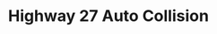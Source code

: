 ---
title: "Highway 27 Auto Collision"
url: /vaughan/highway-27-auto-collision/
shop: car repair
---